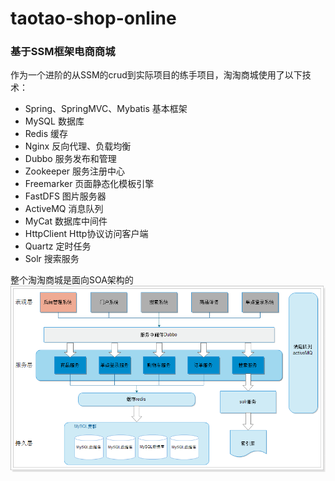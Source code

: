 # taotao-shop-online
### 基于SSM框架电商商城

作为一个进阶的从SSM的crud到实际项目的练手项目，淘淘商城使用了以下技术：
- Spring、SpringMVC、Mybatis   基本框架
- MySQL  数据库
- Redis  缓存
- Nginx  反向代理、负载均衡
- Dubbo  服务发布和管理
- Zookeeper  服务注册中心
- Freemarker  页面静态化模板引擎
- FastDFS   图片服务器
- ActiveMQ   消息队列
- MyCat  数据库中间件
- HttpClient  Http协议访问客户端
- Quartz  定时任务
- Solr  搜索服务

整个淘淘商城是面向SOA架构的
![](taotao-image/淘淘商城架构.png)
